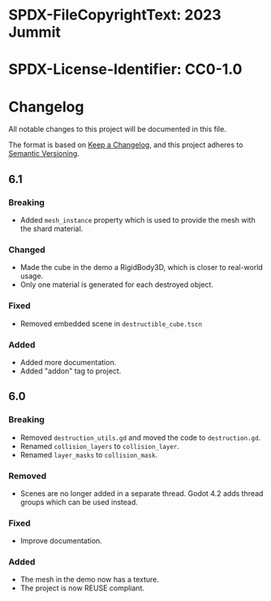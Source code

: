 # SPDX-FileCopyrightText: 2023 Jummit
#
# SPDX-License-Identifier: CC0-1.0

# Changelog

All notable changes to this project will be documented in this file.

The format is based on [Keep a Changelog](https://keepachangelog.com/en/1.0.0/),
and this project adheres to [Semantic Versioning](https://semver.org/spec/v2.0.0.html).

## 6.1

### Breaking

* Added `mesh_instance` property which is used to provide the mesh with the shard material.

### Changed

* Made the cube in the demo a RigidBody3D, which is closer to real-world usage.
* Only one material is generated for each destroyed object.

### Fixed

* Removed embedded scene in `destructible_cube.tscn`

### Added

* Added more documentation.
* Added "addon" tag to project.

## 6.0

### Breaking

* Removed `destruction_utils.gd` and moved the code to `destruction.gd`.
* Renamed `collision_layers` to `collision_layer`.
* Renamed `layer_masks` to `collision_mask`.

### Removed

* Scenes are no longer added in a separate thread. Godot 4.2 adds thread groups which can be used instead.

### Fixed

* Improve documentation.

### Added

* The mesh in the demo now has a texture.
* The project is now REUSE compliant.
